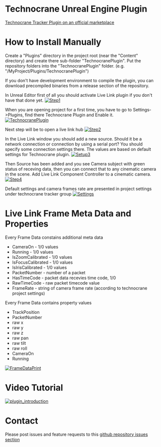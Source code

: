 # Technocrane Unreal Engine Plugin

[Technocrane Tracker Plugin on an official marketplace](https://unrealengine.com/marketplace/en-US/slug/technocrane-tracker?fbclid=IwAR0Fj0Ma3GsJ5hbG-oYZzfJeObZsdd8iSZKVrDtZPjCpr2IUWdOS83wVVsA)

# How to Install Manually

  Create a "Plugins" directory in the project root (near the "Content" directory) and create there sub-folder "TechnocranePlugin". Put the repository folders into the "TechnocranePlugin" folder. (e.g. "/MyProject/Plugins/TechnocranePlugin")

  If you don't have development environment to compile the plugin, you can download precompiled binaries from a release section of the repository.

  In Unreal Editor first of all you should activate Live Link plugin if you don't have that done yet.
  [![Step1](https://github.com/technocranes/technocrane-unreal/blob/master/Images/setup_1.jpg)]()

  When you are opening project for a first time, you have to go to Settings->Plugins, find there Technocrane Plugin and Enable it.
[![TechnocranePlugin](https://github.com/technocranes/technocrane-unreal/blob/master/Images/TechnocranePlugin.JPG)]()

  Next step will be to open a live link hub
[![Step2](https://github.com/technocranes/technocrane-unreal/blob/master/Images/setup_2.jpg)]()  

  In the Live Link window you should add a new source. Should it be a network connection or connection by using a serial port? You should specify some connection settings there. The values are based on default settings for Technocrane plugin.
[![Setup3](https://github.com/technocranes/technocrane-unreal/blob/master/Images/setup_3.jpg)]()

 Then Source has been added and you see Camera subject with green status of receving data, then you can connect that to any cinematic camera in the scene. Add Live Link Component Controller to a cinematic camera.
[![Step4](https://github.com/technocranes/technocrane-unreal/blob/master/Images/setup_4.jpg)]()

 Default settings and camera frames rate are presented in project settings under technocrane tracker group
[![Settings](https://github.com/technocranes/technocrane-unreal/blob/master/Images/setup_6.jpg)]()

# Live Link Frame Meta Data and Properties

Every Frame Data constains additional meta data
* CameraOn - 1/0 values
* Running - 1/0 values
* IsZoomCalibrated - 1/0 values
* IsFocusCalibrated - 1/0 values
* IsIrisCalibrated - 1/0 values
* PacketNumber - number of a packet
* HasTimeCode - packet data recevies time code, 1/0
* RawTimeCode - raw packet timecode value
* FrameRate - string of camera frame rate (according to technocrane project settings)

Every Frame Data contains property values
* TrackPosition
* PacketNumber
* raw x
* raw y
* raw z
* raw pan
* raw tilt
* raw roll
* CameraOn
* Running

[![FrameDataPrint](https://github.com/technocranes/technocrane-unreal/blob/master/Images/frame_data_print.jpg)]()


# Video Tutorial

[![plugin_introduction](https://youtu.be/Nxp08jvDGdk)](https://youtu.be/Nxp08jvDGdk)

# Contact

Please post issues and feature requests to this [github repository issues section](https://github.com/technocranes/technocrane-unreal/issues)
